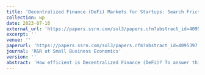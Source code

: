 ```yaml
---
title: 'Decentralized Finance (DeFi) Markets for Startups: Search Frictions, Intermediation, and Efficiency'
collection: wp
date: 2023-07-16
external_url: 'https://papers.ssrn.com/sol3/papers.cfm?abstract_id=4095397'
excerpt: ''
venue: ''
paperurl: 'https://papers.ssrn.com/sol3/papers.cfm?abstract_id=4095397'
journal: 'R&R at Small Business Economics'
version: ''
abstract: 'How efficient is Decentralized Finance (DeFi)? To answer this question, we study the efficiency and the role of intermediation in a large DeFi segment, namely, the market for Initial Coin Offerings (ICOs). In particular, we advance a search-related theory of DeFi, in which search frictions partly offset the efficiency gains from reduced transaction costs thanks to blockchain technology and smart contracts. The intensity of search, i.e. the process of identifying valuable projects, is increasing in market granularity. Blockchain technology increases market granularity through lower entry barriers. Lower-end entrants, however, increase aggregate search intensity but lack search skills. The resulting search-related inefficiency creates a niche for DeFi intermediaries. Consistent with this theory, our findings suggest that DeFi intermediaries reduce search frictions and extract economic rents for their services. Relative to the Walrasian equilibrium, DeFi is relatively inefficient, and search frictions reduce the welfare for society almost by half. The evidence indicates that perfectly decentralized finance markets would not be optimal for society. '
---
```

